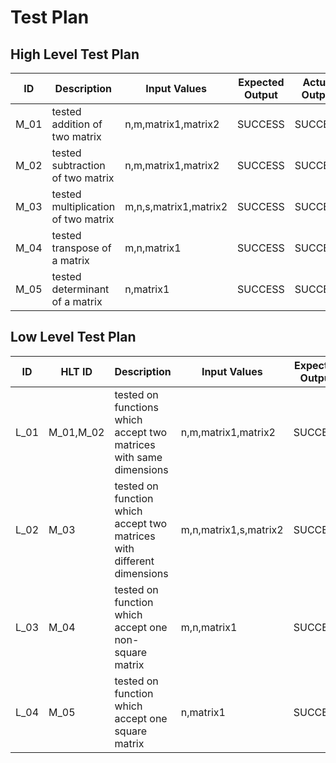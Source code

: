 # Test Plan
## High Level Test Plan
| ID | Description | Input Values | Expected Output | Actual Output | Type of Test
|----|----|-----|----|----|----|
M_01 | tested addition of two matrix | n,m,matrix1,matrix2 | SUCCESS | SUCCESS | Technical
M_02 | tested subtraction of two matrix | n,m,matrix1,matrix2 | SUCCESS | SUCCESS | Technical
M_03 | tested multiplication of two matrix | m,n,s,matrix1,matrix2 | SUCCESS | SUCCESS | Technical
M_04 | tested transpose of a matrix | m,n,matrix1 | SUCCESS | SUCCESS | Technical
M_05 | tested determinant of a matrix | n,matrix1 | SUCCESS | SUCCESS | Technical

## Low Level Test Plan
| ID | HLT ID | Description | Input Values | Expected Output | Actual Output | Type of Test|
|----|--------|-------------|--------------|-----------------|---------------|-------------|
| L_01 | M_01,M_02 | tested on functions which accept two matrices with same dimensions | n,m,matrix1,matrix2 | SUCCESS | SUCCESS | Technical |
| L_02 | M_03 | tested on function which accept two matrices with different dimensions | m,n,matrix1,s,matrix2 | SUCCESS | SUCCESS | Technical |
| L_03 | M_04 | tested on function which accept one non-square matrix | m,n,matrix1 | SUCCESS | SUCCESS | Technical |
| L_04 | M_05 | tested on function which accept one square matrix | n,matrix1 | SUCCESS | SUCCESS | Technical |
